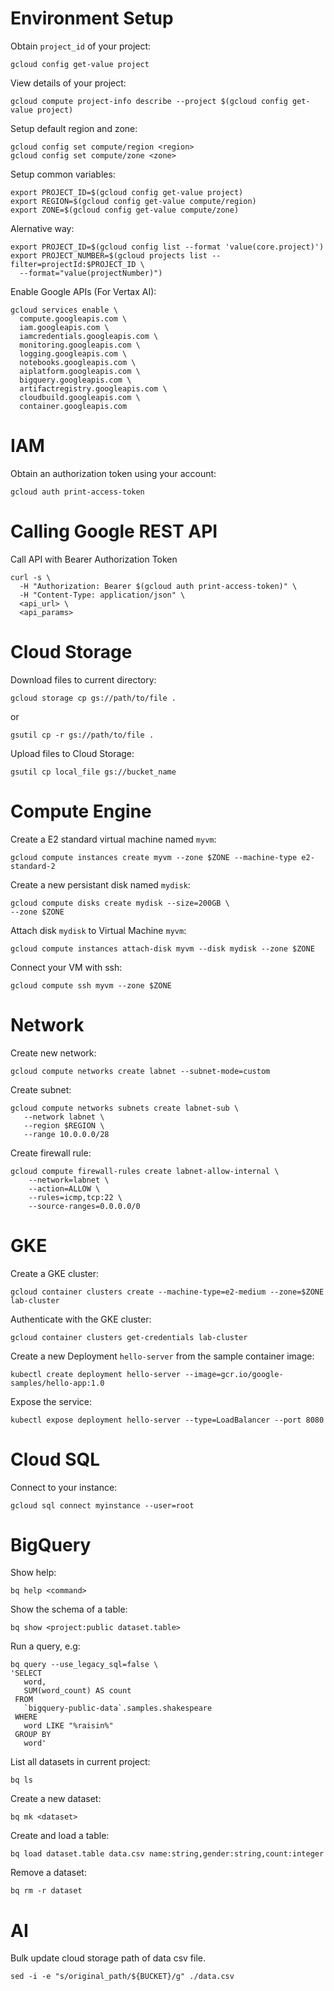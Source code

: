 # Environment Setup

Obtain `project_id` of your project:
```
gcloud config get-value project
```

View details of your project:
```
gcloud compute project-info describe --project $(gcloud config get-value project)
```

Setup default region and zone:
```
gcloud config set compute/region <region>
gcloud config set compute/zone <zone>
```

Setup common variables:
```
export PROJECT_ID=$(gcloud config get-value project)
export REGION=$(gcloud config get-value compute/region)
export ZONE=$(gcloud config get-value compute/zone)
```

Alernative way:
```
export PROJECT_ID=$(gcloud config list --format 'value(core.project)')
export PROJECT_NUMBER=$(gcloud projects list --filter=projectId:$PROJECT_ID \
  --format="value(projectNumber)")
```

Enable Google APIs (For Vertax AI):
```
gcloud services enable \
  compute.googleapis.com \
  iam.googleapis.com \
  iamcredentials.googleapis.com \
  monitoring.googleapis.com \
  logging.googleapis.com \
  notebooks.googleapis.com \
  aiplatform.googleapis.com \
  bigquery.googleapis.com \
  artifactregistry.googleapis.com \
  cloudbuild.googleapis.com \
  container.googleapis.com
```

# IAM

Obtain an authorization token using your account:
```
gcloud auth print-access-token
```

# Calling Google REST API

Call API with Bearer Authorization Token
```
curl -s \
  -H "Authorization: Bearer $(gcloud auth print-access-token)" \
  -H "Content-Type: application/json" \
  <api_url> \
  <api_params>
```

# Cloud Storage

Download files to current directory:
```
gcloud storage cp gs://path/to/file .
```
or
```
gsutil cp -r gs://path/to/file .
```

Upload files to Cloud Storage:
```
gsutil cp local_file gs://bucket_name
```

# Compute Engine

Create a E2 standard virtual machine named `myvm`:
```
gcloud compute instances create myvm --zone $ZONE --machine-type e2-standard-2
```

Create a new persistant disk named `mydisk`:
```
gcloud compute disks create mydisk --size=200GB \
--zone $ZONE
```

Attach disk `mydisk` to Virtual Machine `myvm`:
```
gcloud compute instances attach-disk myvm --disk mydisk --zone $ZONE
```

Connect your VM with ssh:
```
gcloud compute ssh myvm --zone $ZONE
```

# Network

Create new network:
```
gcloud compute networks create labnet --subnet-mode=custom
```

Create subnet:
```
gcloud compute networks subnets create labnet-sub \
   --network labnet \
   --region $REGION \
   --range 10.0.0.0/28
```

Create firewall rule:
```
gcloud compute firewall-rules create labnet-allow-internal \
	--network=labnet \
	--action=ALLOW \
	--rules=icmp,tcp:22 \
	--source-ranges=0.0.0.0/0
```


# GKE

Create a GKE cluster:
```
gcloud container clusters create --machine-type=e2-medium --zone=$ZONE lab-cluster
```

Authenticate with the GKE cluster:
```
gcloud container clusters get-credentials lab-cluster
```

Create a new Deployment `hello-server` from the sample container image:
```
kubectl create deployment hello-server --image=gcr.io/google-samples/hello-app:1.0
```

Expose the service:
```
kubectl expose deployment hello-server --type=LoadBalancer --port 8080
```

# Cloud SQL

Connect to your instance:
```
gcloud sql connect myinstance --user=root
```


# BigQuery

Show help:
```
bq help <command>
```

Show the schema of a table:
```
bq show <project:public dataset.table>
```

Run a query, e.g:
```
bq query --use_legacy_sql=false \
'SELECT
   word,
   SUM(word_count) AS count
 FROM
   `bigquery-public-data`.samples.shakespeare
 WHERE
   word LIKE "%raisin%"
 GROUP BY
   word'
```

List all datasets in current project:
```
bq ls
```

Create a new dataset:
```
bq mk <dataset>
```

Create and load a table:
```
bq load dataset.table data.csv name:string,gender:string,count:integer
```

Remove a dataset:
```
bq rm -r dataset
```

# AI

Bulk update cloud storage path of data csv file.
```
sed -i -e "s/original_path/${BUCKET}/g" ./data.csv
```
